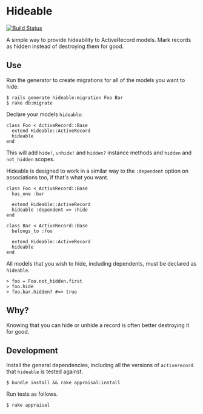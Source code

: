 # Hideable

[![Build Status](https://secure.travis-ci.org/joecorcoran/hideable.png?branch=master)](http://travis-ci.org/joecorcoran/hideable)

A simple way to provide hideability to ActiveRecord models. Mark records as hidden instead of destroying them for good.

## Use

Run the generator to create migrations for all of the models you want to hide:

    $ rails generate hideable:migration Foo Bar
    $ rake db:migrate
    
Declare your models `hideable`:
 
    class Foo < ActiveRecord::Base
      extend Hideable::ActiveRecord
      hideable
    end
    
This will add `hide!`, `unhide!` and `hidden?` instance methods and `hidden` and `not_hidden` scopes.
    
Hideable is designed to work in a similar way to the `:dependent` option on associations too, if that's what you want.

    class Foo < ActiveRecord::Base
      has_one :bar

      extend Hideable::ActiveRecord
      hideable :dependent => :hide
    end
    
    class Bar < ActiveRecord::Base
      belongs_to :foo
      
      extend Hideable::ActiveRecord
      hideable
    end

All models that you wish to hide, including dependents, must be declared as `hideable`.

    > foo = Foo.not_hidden.first
    > foo.hide
    > foo.bar.hidden? #=> true

## Why?

Knowing that you can hide or unhide a record is often better destroying it for good.

## Development

Install the general dependencies, including all the versions of `activerecord` that `hideable` is tested against.

```
$ bundle install && rake appraisal:install
```

Run tests as follows.

```
$ rake appraisal
```
